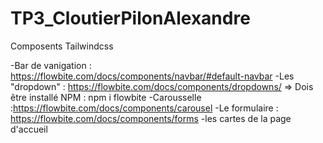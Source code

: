 # TP3_CloutierPilonAlexandre

Composents Tailwindcss

-Bar de vanigation : https://flowbite.com/docs/components/navbar/#default-navbar
-Les "dropdown" : https://flowbite.com/docs/components/dropdowns/ => Dois être installé NPM : npm i flowbite
-Carousselle :https://flowbite.com/docs/components/carousel
-Le formulaire : https://flowbite.com/docs/components/forms
-les cartes de la page d'accueil